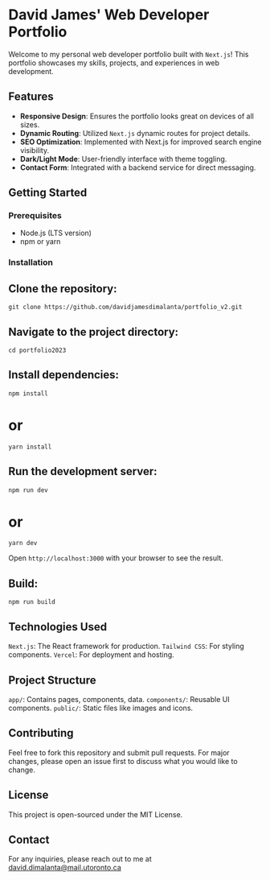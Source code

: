 # David James' Web Developer Portfolio

Welcome to my personal web developer portfolio built with `Next.js`! This portfolio showcases my skills, projects, and experiences in web development.

## Features

- **Responsive Design**: Ensures the portfolio looks great on devices of all sizes.
- **Dynamic Routing**: Utilized `Next.js` dynamic routes for project details.
- **SEO Optimization**: Implemented with Next.js for improved search engine visibility.
- **Dark/Light Mode**: User-friendly interface with theme toggling.
- **Contact Form**: Integrated with a backend service for direct messaging.

## Getting Started

### Prerequisites

- Node.js (LTS version)
- npm or yarn

### Installation

## Clone the repository:
   ```
   git clone https://github.com/davidjamesdimalanta/portfolio_v2.git
   ```

## Navigate to the project directory:
```
cd portfolio2023
```

## Install dependencies:
```
npm install
```
# or
```
yarn install
```

## Run the development server:
```
npm run dev
```
# or
```
yarn dev
```

Open `http://localhost:3000` with your browser to see the result.

## Build:
```
npm run build
```

## Technologies Used
`Next.js`: The React framework for production.
`Tailwind CSS`: For styling components.
`Vercel`: For deployment and hosting.

## Project Structure
`app/`: Contains pages, components, data.
`components/`: Reusable UI components.
`public/`: Static files like images and icons.


## Contributing
Feel free to fork this repository and submit pull requests. For major changes, please open an issue first to discuss what you would like to change.

## License
This project is open-sourced under the MIT License.

## Contact
For any inquiries, please reach out to me at david.dimalanta@mail.utoronto.ca